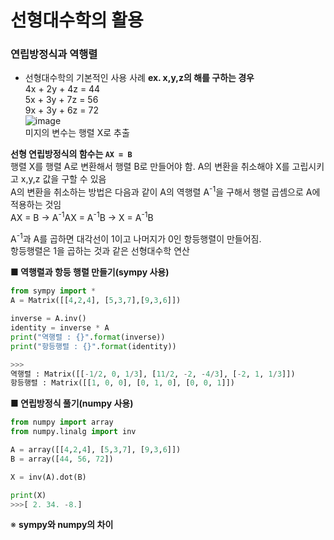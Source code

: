 # 선형대수학의 활용

### 연립방정식과 역행렬 
- 선형대수학의 기본적인 사용 사례
**ex. x,y,z의 해를 구하는 경우**<br>
4x + 2y + 4z = 44 <br>
5x + 3y + 7z = 56 <br>
9x + 3y + 6z = 72 <br>
![image](https://github.com/RohDonghee/Daily-Check/assets/143873915/899adcae-5d71-41a4-95f9-29d1842b8ec9) <br>
미지의 변수는 행렬 X로 추출<br>

**선형 연립방정식의 함수는 ```AX = B```**<br>
행렬 X를 행렬 A로 변환해서 행렬 B로 만들어야 함. A의 변환을 취소해야 X를 고립시키고 x,y,z 값을 구할 수 있음 <br>
A의 변환을 취소하는 방법은 다음과 같이 A의 역행렬 A<sup>-1</sup>을 구해서 행렬 곱셈으로 A에 적용하는 것임 <br>
AX = B -> A<sup>-1</sup>AX = A<sup>-1</sup>B -> X = A<sup>-1</sup>B <br>

A<sup>-1</sup>과 A를 곱하면 대각선이 1이고 나머지가 0인 항등행렬이 만들어짐.<br>
항등행렬은 1을 곱하는 것과 같은 선형대수학 연산 <br>

**■ 역행렬과 항등 행렬 만들기(sympy 사용)**
```python
from sympy import *
A = Matrix([[4,2,4], [5,3,7],[9,3,6]])

inverse = A.inv()
identity = inverse * A
print("역행렬 : {}".format(inverse))
print("항등행렬 : {}".format(identity))

>>>
역행렬 : Matrix([[-1/2, 0, 1/3], [11/2, -2, -4/3], [-2, 1, 1/3]])
항등행렬 : Matrix([[1, 0, 0], [0, 1, 0], [0, 0, 1]])
```

**■ 연립방정식 풀기(numpy 사용)**
```python
from numpy import array
from numpy.linalg import inv

A = array([[4,2,4], [5,3,7], [9,3,6]])
B = array([44, 56, 72])

X = inv(A).dot(B)

print(X)
>>>[ 2. 34. -8.]
```

※ **sympy와 numpy의 차이** <br>
